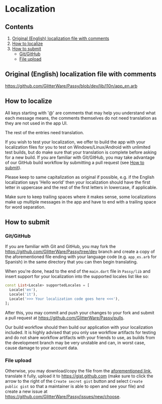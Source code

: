 # Localization

## Contents

1. [Original (English) localization file with comments](#original-english-localization-file-with-comments)
2. [How to localize](#how-to-localize)
3. [How to submit](#how-to-submit)
    - [Git/GitHub](#gitgithub)
    - [File upload](#file-upload)

## Original (English) localization file with comments

https://github.com/GlitterWare/Passy/blob/dev/lib/l10n/app_en.arb

## How to localize

All keys starting with '@' are comments that may help you understand what each message means, the comments themselves do not need translation as they are not used in the app UI.

The rest of the entries need translation.

If you wish to test your localization, we offer to build the app with your localization files for you to test on Windows/Linux/Android with unlimited test builds, but do make sure that your translation is complete before asking for a new build. If you are familiar with Git/GitHub, you may take advantage of our GitHub build workflow by submitting a pull request (see [How to submit](#how-to-submit)).

Please keep to same capitalization as original if possible, e.g. if the English localization says 'Hello world' then your localization should have the first letter in uppercase and the rest of the first letters in lowercase, if applicable.

Make sure to keep trailing spaces where it makes sense, some localizations make up multiple messages in the app and have to end with a trailing space for word separation.

## How to submit

### Git/GitHub

If you are familiar with Git and GitHub, you may fork the https://github.com/GlitterWare/Passy/tree/dev branch and create a copy of the aforementioned file ending with your language code (e.g. `app_es.arb` for Spanish) in the same directory that you can then begin translating.

When you're done, head to the end of the `main.dart` file in `Passy/lib` and insert support for your localization into the supported locales list like so:
```dart
const List<Locale> supportedLocales = [
  Locale('en'),
  Locale('it'),
  Locale('>>> Your localization code goes here <<<'),
];
```

After this, you may commit and push your changes to your fork and submit a pull request at https://github.com/GlitterWare/Passy/pulls.

Our build workflow should then build our application with your localization included. It is highly advised that you only use workflow artifacts for testing and do not share workflow artifacts with your friends to use, as builds from the development branch may be very unstable and can, in worst case, cause damage to your account data.

### File upload

Otherwise, you may download/copy the file from the [aforementioned link](https://github.com/GlitterWare/Passy/blob/dev/lib/l10n/app_en.arb), translate it fully, upload it to https://gist.github.com (make sure to click the arrow to the right of the `Create secret gist`  button and select `Create public gist` so that a maintainer is able to open and see your file) and create a new issue at https://github.com/GlitterWare/Passy/issues/new/choose.

